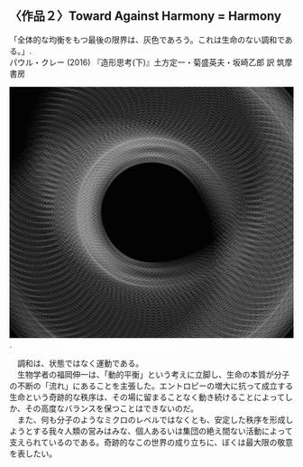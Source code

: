 ## 〈作品２〉Toward Against Harmony = Harmony
「全体的な均衡をもつ最後の限界は、灰色であろう。これは生命のない調和である。」.  
パウル・クレー (2016) 『造形思考(下)』土方定一・菊盛英夫・坂崎乙郎 訳 筑摩書房


![Toward / Against Harmony = Harmony](../../works/Toward%20Against%20Harmony%20Harmony.png). 

　調和は、状態ではなく運動である。  
　生物学者の福岡伸一は、「動的平衡」という考えに立脚し、生命の本質が分子の不断の「流れ」にあることを主張した。エントロピーの増大に抗って成立する生命という奇跡的な秩序は、その場に留まることなく動き続けることによってしか、その高度なバランスを保つことはできないのだ。  
　また、何も分子のようなミクロのレベルではなくとも、安定した秩序を形成しようとする我々人類の営みはみな、個人あるいは集団の絶え間ない活動によって支えられているのである。奇跡的なこの世界の成り立ちに、ぼくは最大限の敬意を表したい。



